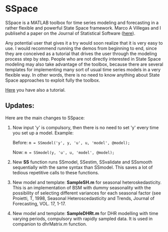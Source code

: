 # SSpace
SSpace is a MATLAB toolbox for time series modeling and forecasting in a rather flexible and powerful State Space framework. Marco A Villegas and I publisehd a paper on the Journal of Statistical Software ([here](https://www.jstatsoft.org/article/view/v087i05)).

Any potential user that gives it a try would soon realize that it is very easy to use. I would recommend running the demos from beginning to end, since they are conceived as a tutorial that drives the user through the modeling process step by step. People who are not directly interested in State Space modeling may also take advantage of the toolbox, because there are several templates for implementing many sort of usual time series models in a very flexible way. In other words, there is no need to know anything about State Space approaches to exploit fully the toolbox.

[Here](http://blog.uclm.es/diegopedregal/files/2019/05/SSpaceTutorial.pdf) you have also a tutorial.

## Updates:
Here are the main changes to SSpace:

1. Now input 'y' is compulsory, then there is no need to set 'y' every time you set up a model. Example:

   Before:     `m = SSmodel('y', y, 'u', u, 'model', @model);`
   
      Now:     `m = SSmodel(y, 'u', u, 'model', @model);`
2. New **SS** function runs SSmodel, SSestim, SSvalidate and SSsmooth sequentially with the same syntax than SSmodel. This saves a lot of tedious repetitive calls to these functions.
3. New model and template: **SampleSH.m** for seasonal heteroskedasticity. This is an implementation of BSM with dummy seasonality with the possibility of selecting different variances for each seasonal factor (see Proietti, T, 1998, Seasonal Heteroscedasticity and Trends, Journal of Forecasting, VOL. 17, 1-17.
4. New model and template: **SampleDHRt.m** for DHR modelling with time varying periods, compulsory with rapidly sampled data. It is used in companion to dhrMatrix.m function.




